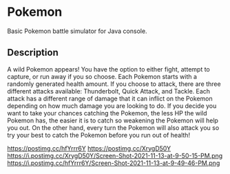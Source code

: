 # Pokemon
Basic Pokemon battle simulator for Java console. 

## Description
A wild Pokemon appears! You have the option to either fight, attempt to capture, or run away if you so choose. Each Pokemon starts with a randomly generated health amount. If you choose to attack, there are three different attacks available: Thunderbolt, Quick Attack, and Tackle. Each attack has a different range of damage that it can inflict on the Pokemon depending on how much damage you are looking to do. If you decide you want to take your chances catching the Pokemon, the less HP the wild Pokemon has, the easier it is to catch so weakening the Pokemon will help you out. On the other hand, every turn the Pokemon will also attack you so try your best to catch the Pokemon before you run out of health!


https://postimg.cc/hfYrrr6Y
https://postimg.cc/XrygD50Y
https://i.postimg.cc/XrygD50Y/Screen-Shot-2021-11-13-at-9-50-15-PM.png
https://i.postimg.cc/hfYrrr6Y/Screen-Shot-2021-11-13-at-9-49-46-PM.png

